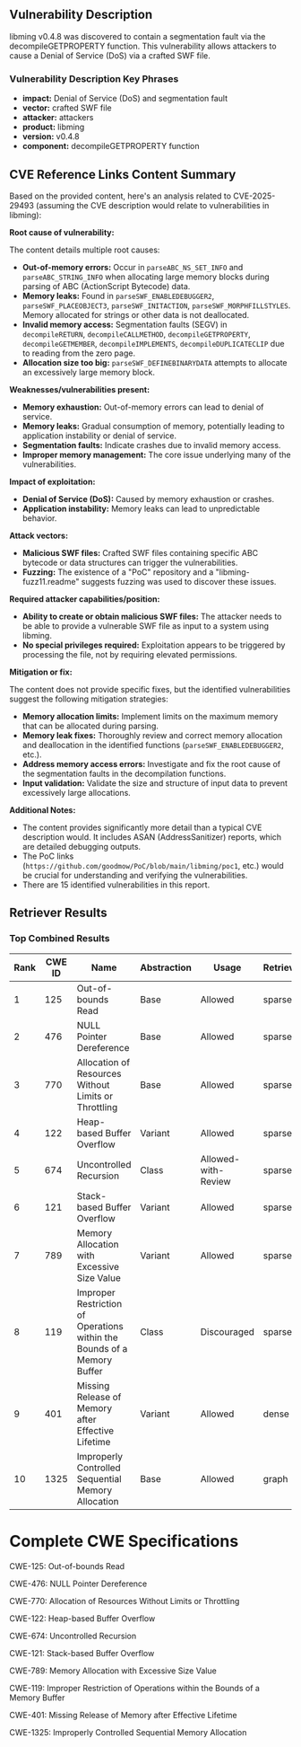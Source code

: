 ## Vulnerability Description
libming v0.4.8 was discovered to contain a segmentation fault via the decompileGETPROPERTY function. This vulnerability allows attackers to cause a Denial of Service (DoS) via a crafted SWF file.

### Vulnerability Description Key Phrases
- **impact:** Denial of Service (DoS) and segmentation fault
- **vector:** crafted SWF file
- **attacker:** attackers
- **product:** libming
- **version:** v0.4.8
- **component:** decompileGETPROPERTY function

## CVE Reference Links Content Summary
Based on the provided content, here's an analysis related to CVE-2025-29493 (assuming the CVE description would relate to vulnerabilities in libming):

**Root cause of vulnerability:**

The content details multiple root causes:

*   **Out-of-memory errors:** Occur in `parseABC_NS_SET_INFO` and `parseABC_STRING_INFO` when allocating large memory blocks during parsing of ABC (ActionScript Bytecode) data.
*   **Memory leaks:** Found in `parseSWF_ENABLEDEBUGGER2`, `parseSWF_PLACEOBJECT3`, `parseSWF_INITACTION`, `parseSWF_MORPHFILLSTYLES`. Memory allocated for strings or other data is not deallocated.
*   **Invalid memory access:** Segmentation faults (SEGV) in `decompileRETURN`, `decompileCALLMETHOD`, `decompileGETPROPERTY`, `decompileGETMEMBER`, `decompileIMPLEMENTS`, `decompileDUPLICATECLIP` due to reading from the zero page.
*   **Allocation size too big:**  `parseSWF_DEFINEBINARYDATA` attempts to allocate an excessively large memory block.

**Weaknesses/vulnerabilities present:**

*   **Memory exhaustion:**  Out-of-memory errors can lead to denial of service.
*   **Memory leaks:**  Gradual consumption of memory, potentially leading to application instability or denial of service.
*   **Segmentation faults:**  Indicate crashes due to invalid memory access.
*   **Improper memory management:**  The core issue underlying many of the vulnerabilities.

**Impact of exploitation:**

*   **Denial of Service (DoS):**  Caused by memory exhaustion or crashes.
*   **Application instability:** Memory leaks can lead to unpredictable behavior.

**Attack vectors:**

*   **Malicious SWF files:**  Crafted SWF files containing specific ABC bytecode or data structures can trigger the vulnerabilities.
*   **Fuzzing:** The existence of a "PoC" repository and a "libming-fuzz11.readme" suggests fuzzing was used to discover these issues.

**Required attacker capabilities/position:**

*   **Ability to create or obtain malicious SWF files:** The attacker needs to be able to provide a vulnerable SWF file as input to a system using libming.
*   **No special privileges required:** Exploitation appears to be triggered by processing the file, not by requiring elevated permissions.

**Mitigation or fix:**

The content does not provide specific fixes, but the identified vulnerabilities suggest the following mitigation strategies:

*   **Memory allocation limits:** Implement limits on the maximum memory that can be allocated during parsing.
*   **Memory leak fixes:** Thoroughly review and correct memory allocation and deallocation in the identified functions (`parseSWF_ENABLEDEBUGGER2`, etc.).
*   **Address memory access errors:** Investigate and fix the root cause of the segmentation faults in the decompilation functions.
*   **Input validation:**  Validate the size and structure of input data to prevent excessively large allocations.

**Additional Notes:**

*   The content provides significantly more detail than a typical CVE description would. It includes ASAN (AddressSanitizer) reports, which are detailed debugging outputs.
*   The PoC links (`https://github.com/goodmow/PoC/blob/main/libming/poc1`, etc.) would be crucial for understanding and verifying the vulnerabilities.
*   There are 15 identified vulnerabilities in this report.

## Retriever Results

### Top Combined Results

| Rank | CWE ID | Name | Abstraction | Usage  | Retrievers | Individual Scores |
|------|--------|------|-------------|-------|------------|-------------------|
| 1 | 125 | Out-of-bounds Read | Base | Allowed | sparse | 0.068 |
| 2 | 476 | NULL Pointer Dereference | Base | Allowed | sparse | 0.067 |
| 3 | 770 | Allocation of Resources Without Limits or Throttling | Base | Allowed | sparse | 0.064 |
| 4 | 122 | Heap-based Buffer Overflow | Variant | Allowed | sparse | 0.063 |
| 5 | 674 | Uncontrolled Recursion | Class | Allowed-with-Review | sparse | 0.060 |
| 6 | 121 | Stack-based Buffer Overflow | Variant | Allowed | sparse | 0.059 |
| 7 | 789 | Memory Allocation with Excessive Size Value | Variant | Allowed | sparse | 0.059 |
| 8 | 119 | Improper Restriction of Operations within the Bounds of a Memory Buffer | Class | Discouraged | sparse | 0.059 |
| 9 | 401 | Missing Release of Memory after Effective Lifetime | Variant | Allowed | dense | 0.526 |
| 10 | 1325 | Improperly Controlled Sequential Memory Allocation | Base | Allowed | graph | 0.003 |



# Complete CWE Specifications

CWE-125: Out-of-bounds Read

CWE-476: NULL Pointer Dereference

CWE-770: Allocation of Resources Without Limits or Throttling

CWE-122: Heap-based Buffer Overflow

CWE-674: Uncontrolled Recursion

CWE-121: Stack-based Buffer Overflow

CWE-789: Memory Allocation with Excessive Size Value

CWE-119: Improper Restriction of Operations within the Bounds of a Memory Buffer

CWE-401: Missing Release of Memory after Effective Lifetime

CWE-1325: Improperly Controlled Sequential Memory Allocation